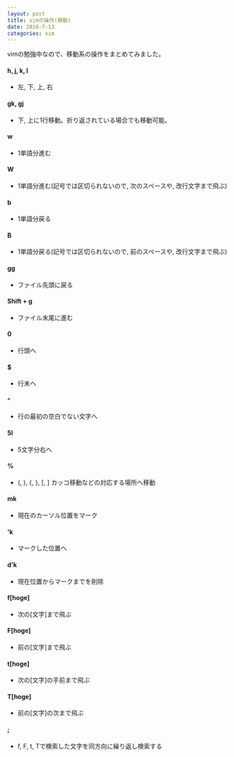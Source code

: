 ```yaml
---
layout: post
title: vimの操作(移動)
date: 2016-7-13
categories: vim
---
```


vimの勉強中なので、移動系の操作をまとめてみました。


#### **h, j, k, l**

- 左, 下, 上, 右

#### **gk, gj**

- 下, 上に1行移動。折り返されている場合でも移動可能。

#### **w**

- 1単語分進む

#### **W**

- 1単語分進む(記号では区切られないので, 次のスペースや, 改行文字まで飛ぶ)

#### **b**

- 1単語分戻る

#### **B**

- 1単語分戻る(記号では区切られないので, 前のスペースや, 改行文字まで飛ぶ)

#### **gg**

- ファイル先頭に戻る

#### **Shift + g**

- ファイル末尾に進む

#### **0**

- 行頭へ

#### **$**

- 行末へ

#### **^**

- 行の最初の空白でない文字へ

#### **5l**

- 5文字分右へ

#### **%**
- (, ), {, }, [, ] カッコ移動などの対応する場所へ移動

#### **mk**

- 現在のカーソル位置をマーク

#### **'k**

- マークした位置へ

#### **d'k**

- 現在位置からマークまでを削除

#### **f[hoge]**

- 次の[文字]まで飛ぶ

#### **F[hoge]**

- 前の[文字]まで飛ぶ

#### **t[hoge]**

- 次の[文字]の手前まで飛ぶ

#### **T[hoge]**

- 前の[文字]の次まで飛ぶ

#### **;**
- f, F, t, Tで検索した文字を同方向に繰り返し検索する

